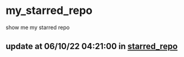 # my_starred_repo
show me my starred repo

update at 06/10/22 04:21:00 in [starred_repo](./index.html)
---

